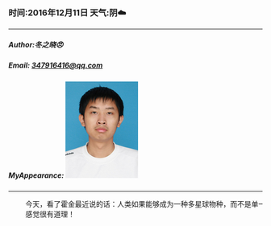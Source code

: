 ### 时间:2016年12月11日 天气:阴:cloud:
-----
#####   Author:冬之晓:angry:
#####   Email: 347916416@qq.com
#####   MyAppearance: ![MyAppearance](../MyPicture.JPG "我的头像")
----------

<pre>
    今天，看了霍金最近说的话：人类如果能够成为一种多星球物种，而不是单一星球物种，那人类文明的生命跨度将要大得多。如果我们只是一个单一星球物种，最终必将发生一场灭绝事件。
    感觉很有道理！
</pre>